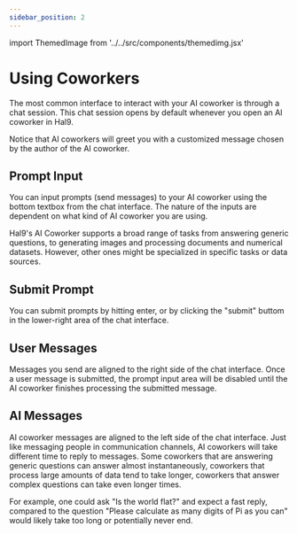 ```yaml
---
sidebar_position: 2
---
```


import ThemedImage from '../../src/components/themedimg.jsx'

# Using Coworkers

The most common interface to interact with your AI coworker is through a chat session. This chat session opens by default whenever you open an AI coworker in Hal9.

Notice that AI coworkers will greet you with a customized message chosen by the author of the AI coworker.

<center><a href="/apps/hal9"><ThemedImage src="hal9-chat-welcome" /></a></center>

## Prompt Input

You can input prompts (send messages) to your AI coworker using the bottom textbox from the chat interface. The nature of the inputs are dependent on what kind of AI coworker you are using.

Hal9's AI Coworker supports a broad range of tasks from answering generic questions, to generating images and processing documents and numerical datasets. However, other ones might be specialized in specific tasks or data sources.

<center><a href="/apps/hal9"><ThemedImage src="hal9-chat-textarea" /></a></center>

## Submit Prompt

You can submit prompts by hitting enter, or by clicking the "submit" buttom in the lower-right area of the chat interface.

<center><a href="/apps/hal9"><ThemedImage src="hal9-chat-submit" /></a></center>

## User Messages

Messages you send are aligned to the right side of the chat interface. Once a user message is submitted, the prompt input area will be disabled until the AI coworker finishes processing the submitted message.

<center><a href="/apps/hal9"><ThemedImage src="hal9-chat-user" /></a></center>

## AI Messages

AI coworker messages are aligned to the left side of the chat interface. Just like messaging people in communication channels, AI coworkers will take different time to reply to messages. Some coworkers that are answering generic questions can answer almost instantaneously, coworkers that process large amounts of data tend to take longer, coworkers that answer complex questions can take even longer times.

For example, one could ask "Is the world flat?" and expect a fast reply, compared to the question "Please calculate as many digits of Pi as you can" would likely take too long or potentially never end.

<center><a href="/apps/hal9"><ThemedImage src="hal9-chat-ai" /></a></center>
